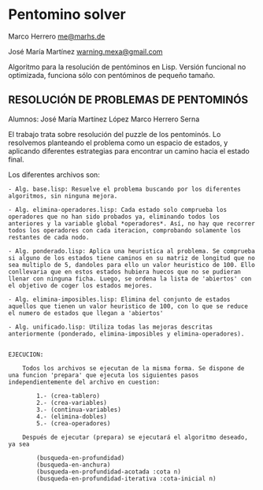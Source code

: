 # Pentomino solver

Marco Herrero <me@marhs.de>

José María Martínez <warning.mexa@gmail.com>

Algoritmo para la resolución de pentóminos en Lisp. 
Versión funcional no optimizada, funciona sólo con pentóminos de pequeño tamaño.

## RESOLUCIÓN DE PROBLEMAS DE PENTOMINÓS

 Alumnos:
 	José María Martínez López
 	Marco Herrero Serna


 El trabajo trata sobre resolución del puzzle de los pentominós. Lo resolvemos planteando el problema como un espacio de estados, y aplicando diferentes estrategias para encontrar un camino hacia el estado final. 

 Los diferentes archivos son:

 	- Alg. base.lisp: Resuelve el problema buscando por los diferentes algoritmos, sin ninguna mejora.
 	
 	- Alg. elimina-operadores.lisp: Cada estado solo comprueba los operadores que no han sido probados ya, eliminando todos los anteriores y la variable global *operadores*. Así, no hay que recorrer todos los operadores con cada iteracion, comprobando solamente los restantes de cada nodo.
 	
 	- Alg. ponderado.lisp: Aplica una heuristica al problema. Se comprueba si alguno de los estados tiene caminos en su matriz de longitud que no sea multiplo de 5, dandoles para ello un valor heuristico de 100. Ello conllevaria que en estos estados hubiera huecos que no se pudieran llenar con ninguna ficha. Luego, se ordena la lista de 'abiertos' con el objetivo de coger los estados mejores. 
 	
 	- Alg. elimina-imposibles.lisp: Elimina del conjunto de estados aquellos que tienen un valor heuristico de 100, con lo que se reduce el numero de estados que llegan a 'abiertos'
 	
 	- Alg. unificado.lisp: Utiliza todas las mejoras descritas anteriormente (ponderado, elimina-imposibles y elimina-operadores).


 	EJECUCION:

 		Todos los archivos se ejecutan de la misma forma. Se dispone de una funcion 'prepara' que ejecuta los siguientes pasos independientemente del archivo en cuestion:

 			1.- (crea-tablero)
 			2.- (crea-variables)
 			3.- (continua-variables)
 			4.- (elimina-dobles)
 			5.- (crea-operadores)

 		Después de ejecutar (prepara) se ejecutará el algoritmo deseado, ya sea

 			(busqueda-en-profundidad)
 			(busqueda-en-anchura)
 			(busqueda-en-profundidad-acotada :cota n)
 			(busqueda-en-profundidad-iterativa :cota-inicial n)
